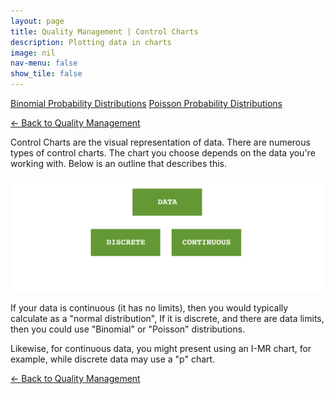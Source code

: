```yaml
---
layout: page
title: Quality Management | Control Charts
description: Plotting data in charts
image: nil
nav-menu: false
show_tile: false
---
```


<a href="binomial-probability-distributions.html" class="button small">Binomial Probability Distributions</a>
<a href="poisson-probability-distributions.html" class="button small">Poisson Probability Distributions</a>

<a href="/quality-management">&#x2190; Back to Quality Management</a>

Control Charts are the visual representation of data. There are numerous types of control charts. The chart you choose depends on the data you're working with. Below is an outline that describes this.

<img src="../../assets/images/control-charts.png" />

If your data is continuous (it has no limits), then you would typically calculate as a "normal distribution", If it is discrete, and there are data limits, then you could use "Binomial" or "Poisson" distributions.

Likewise, for continuous data, you might present using an I-MR chart, for example, while discrete data may use a "p" chart.

<a href="/quality-management">&#x2190; Back to Quality Management</a>
